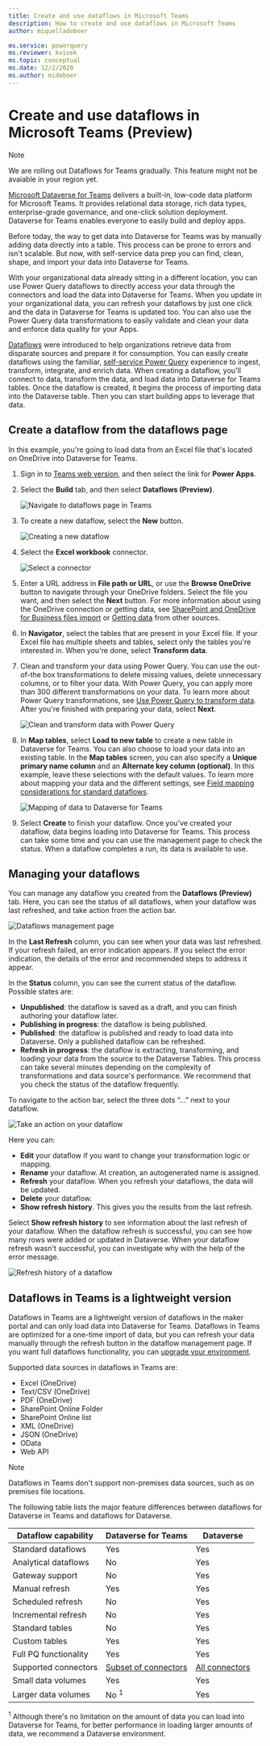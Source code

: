 ```yaml
---
title: Create and use dataflows in Microsoft Teams
description: How to create and use dataflows in Microsoft Teams
author: miquelladeboer

ms.service: powerquery
ms.reviewer: kvivek
ms.topic: conceptual
ms.date: 12/2/2020
ms.author: mideboer
---
```



# Create and use dataflows in Microsoft Teams (Preview)

> [!NOTE]
> We are rolling out Dataflows for Teams gradually. This feature might not be avaiable in your region yet.

[Microsoft Dataverse for Teams](/powerapps/teams/overview-data-platform) delivers a built-in, low-code data platform for Microsoft Teams. It provides relational data storage, rich data types, enterprise-grade governance, and one-click solution deployment. Dataverse for Teams enables everyone to easily build and deploy apps.

Before today, the way to get data into Dataverse for Teams was by manually adding data directly into a table. This process can be prone to errors and isn't scalable.  But now, with self-service data prep you can find, clean, shape, and import your data into Dataverse for Teams.  

With your organizational data already sitting in a different location, you can use Power Query dataflows to directly access your data through the connectors and load the data into Dataverse for Teams. When you update in your organizational data, you can refresh your dataflows by just one click and the data in Dataverse for Teams is updated too. You can also use the Power Query data transformations to easily validate and clean your data and enforce data quality for your Apps.

[Dataflows](overview-dataflows-across-power-platform-dynamics-365.md) were introduced to help organizations retrieve data from disparate sources and prepare it for consumption. You can easily create dataflows using the familiar, [self-service Power Query](../power-query-what-is-power-query.md) experience  to ingest, transform, integrate, and enrich data. When creating a dataflow, you'll connect to data, transform the data, and load data into Dataverse for Teams tables.  Once the dataflow is created, it begins the process of importing data into the Dataverse table. Then you can start building apps to leverage that data.

## Create a dataflow from the dataflows page

In this example, you're going to load data from an Excel file that's located on OneDrive into Dataverse for Teams.

1. Sign in to [Teams web version](https://teams.microsoft.com/), and then select the link for **Power Apps**.

2. Select the **Build** tab, and then select **Dataflows (Preview)**.

   ![Navigate to dataflows page in Teams](media/navigate-dataflows-page.PNG)

3. To create a new dataflow, select the **New** button.

   ![Creating a new dataflow](media/create-dataflow-teams.PNG)

4. Select the **Excel workbook** connector.

   ![Select a connector](media/choose-connector-teams.PNG)

5. Enter a URL address in **File path or URL**, or use the **Browse OneDrive** button to navigate through your OneDrive folders. Select the file you want, and then select the **Next** button. For more information about using the OneDrive connection or getting data, see [SharePoint and OneDrive for Business files import](../sharepoint-onedrive-files.md) or [Getting data](../get-data-experience.md) from other sources.

6. In **Navigator**, select the tables that are present in your Excel file. If your Excel file has multiple sheets and tables, select only the tables you're interested in. When you're done, select **Transform data**.

7. Clean and transform your data using Power Query. You can use the out-of-the box transformations to delete missing values, delete unnecessary columns, or to filter your data. With Power Query, you can apply more than 300 different transformations on your data. To learn more about Power Query transformations, see [Use Power Query to transform data](../power-query-ui.md). After you're finished with preparing your data, select **Next**.

   ![Clean and transform data with Power Query](media/data-prep-dataflows-teams.PNG)

8. In **Map tables**, select **Load to new table** to create a new table in Dataverse for Teams. You can also choose to load your data into an existing table. In the **Map tables** screen, you can also specify a **Unique primary name column** and an **Alternate key column (optional)**. In this example, leave these selections with the default values. To learn more about mapping your data and the different settings, see [Field mapping considerations for standard dataflows](get-best-of-standard-dataflows.md).

   ![Mapping of data to Dataverse for Teams](media/data-mapping-teams.PNG)

9. Select **Create** to finish your dataflow. Once you’ve created your dataflow, data begins loading into Dataverse for Teams. This process can take some time and you can use the management page to check the status. When a dataflow completes a run, its data is available to use.

## Managing your dataflows

You can manage any dataflow you created from the **Dataflows (Preview)** tab. Here, you can see the status of all dataflows, when your dataflow was last refreshed, and take action from the action bar.

![Dataflows management page](media/manage-dataflow-teams.PNG)

In the **Last Refresh** column, you can see when your data was last refreshed. If your refresh failed, an error indication appears. If you select the error indication, the details of the error and recommended steps to address it appear.

In the **Status** column, you can see the current status of the dataflow. Possible states are:

* **Unpublished**: the dataflow is saved as a draft, and you can finish authoring your dataflow later.
* **Publishing in progress**: the dataflow is being published.
* **Published**: the dataflow is published and ready to load data into Dataverse. Only a published dataflow can be refreshed.
* **Refresh in progress**: the dataflow is extracting, transforming, and loading your data from the source to the Dataverse Tables. This process can take several minutes depending on the complexity of transformations and data source's performance. We recommend that you check the status of the dataflow frequently.

To navigate to the action bar, select the three dots “…” next to your dataflow.

![Take an action on your dataflow](media/action-bar.PNG)

Here you can:

* **Edit** your dataflow if you want to change your transformation logic or mapping.
* **Rename** your dataflow. At creation, an autogenerated name is assigned.
* **Refresh** your dataflow. When you refresh your dataflows, the data will be updated.
* **Delete** your dataflow.
* **Show refresh history**. This gives you the results from the last refresh.

Select **Show refresh history** to see information about the last refresh of your dataflow. When the dataflow refresh is successful, you can see how many rows were added or updated in Dataverse. When your dataflow refresh wasn't successful, you can investigate why with the help of the error message.

![Refresh history of a dataflow](media/refresh-message-teams.PNG)

## Dataflows in Teams is a lightweight version

Dataflows in Teams are a lightweight version of dataflows in the maker portal and can only load data into Dataverse for Teams. Dataflows in Teams are optimized for a one-time import of data, but you can refresh your data manually through the refresh button in the dataflow management page. If you want full dataflows functionality, you can [upgrade your environment](/power-platform/admin/about-teams-environment).

Supported data sources in dataflows in Teams are:

* Excel (OneDrive)
* Text/CSV (OneDrive)
* PDF (OneDrive)
* SharePoint Online Folder
* SharePoint Online list
* XML (OneDrive)
* JSON (OneDrive)
* OData
* Web API

> [!NOTE]
> Dataflows in Teams don't support non-premises data sources, such as on premises file locations.

The following table lists the major feature differences between dataflows for Dataverse in Teams and dataflows for Dataverse.

| **Dataflow capability** | **Dataverse for Teams** | **Dataverse** |
| --- | --- | --- |
| Standard dataflows | Yes |  Yes |
| Analytical dataflows | No | Yes |
| Gateway support | No | Yes |
| Manual refresh | Yes | Yes |
| Scheduled refresh | No | Yes |
| Incremental refresh | No | Yes |
| Standard tables | No | Yes |
| Custom tables | Yes | Yes |
| Full PQ functionality | Yes | Yes |
| Supported connectors | [Subset of connectors](../Connectors/index.md)| [All connectors](../Connectors/index.md)|
| Small data volumes | Yes | Yes |
| Larger data volumes | No <sup>1</sup> | Yes |

<sup>1</sup> Although there's no limitation on the amount of data you can load into Dataverse for Teams, for better performance in loading larger amounts of data, we recommend a Dataverse environment.
